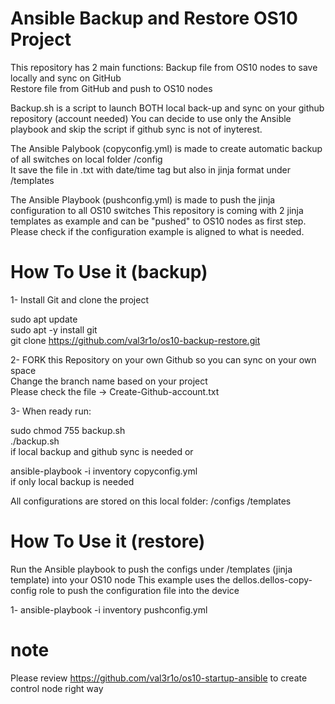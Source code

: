 # Ansible Backup and Restore OS10 Project
This repository has 2 main functions:
Backup file from OS10 nodes to save locally and sync on GitHub</br>
Restore file from GitHub and push to OS10 nodes

Backup.sh is a script to launch BOTH local back-up and sync on your github repository (account needed)
You can decide to use only the Ansible playbook and skip the script if github sync is not of inyterest.

The Ansible Palybook (copyconfig.yml) is made to create automatic backup of all switches on local folder /config  
It save the file in .txt with date/time tag but also in jinja format under /templates

The Ansible Playbook (pushconfig.yml) is made to push the jinja configuration to all OS10 switches 
This repository is coming with 2 jinja templates as example and can be "pushed" to OS10 nodes as first step. 
Please check if the configuration example is aligned to what is needed.

# How To Use it (backup)

1-
Install Git and clone the project

sudo apt update </br>
sudo apt -y install git </br>
git clone https://github.com/val3r1o/os10-backup-restore.git </br>

2-
FORK this Repository on your own Github  so you can sync on your own space</br>
Change the branch name based on your project</br>
Please check the file -> Create-Github-account.txt</br>

3-
When ready run:

sudo chmod 755 backup.sh </br>
./backup.sh</br>
if local backup and github sync is needed or 

ansible-playbook -i inventory copyconfig.yml</br>
if only local backup is needed

All configurations are stored on this local folder:
/configs
/templates

# How To Use it (restore)

Run the Ansible playbook to push the configs under /templates (jinja template) into your OS10 node
This example uses the dellos.dellos-copy-config role to push the configuration file into the device

1-
ansible-playbook -i inventory pushconfig.yml


# note

Please review https://github.com/val3r1o/os10-startup-ansible to create control node right way

